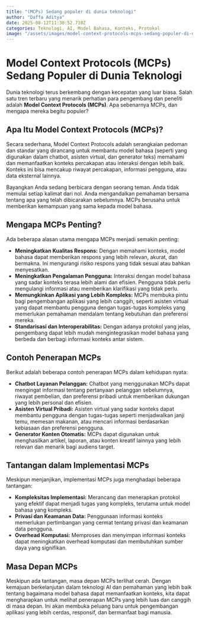 ```yaml
---
title: "(MCPs) Sedang populer di dunia teknologi"
author: "Daffa Aditya"
date: 2025-08-12T11:30:52.718Z
categories: Teknologi, AI, Model Bahasa, Konteks, Protokol
image: "/assets/images/model-context-protocols-mcps-sedang-populer-di-dunia-teknologi.webp"
---
```


# Model Context Protocols (MCPs) Sedang Populer di Dunia Teknologi

Dunia teknologi terus berkembang dengan kecepatan yang luar biasa. Salah satu tren terbaru yang menarik perhatian para pengembang dan peneliti adalah **Model Context Protocols (MCPs)**. Apa sebenarnya MCPs, dan mengapa mereka begitu populer?

## Apa Itu Model Context Protocols (MCPs)?

Secara sederhana, Model Context Protocols adalah serangkaian pedoman dan standar yang dirancang untuk membantu model bahasa (seperti yang digunakan dalam chatbot, asisten virtual, dan generator teks) memahami dan memanfaatkan konteks percakapan atau interaksi dengan lebih baik. Konteks ini bisa mencakup riwayat percakapan, informasi pengguna, atau data eksternal lainnya.

Bayangkan Anda sedang berbicara dengan seorang teman. Anda tidak memulai setiap kalimat dari nol. Anda mengandalkan pemahaman bersama tentang apa yang telah dibicarakan sebelumnya. MCPs berusaha untuk memberikan kemampuan yang sama kepada model bahasa.

## Mengapa MCPs Penting?

Ada beberapa alasan utama mengapa MCPs menjadi semakin penting:

*   **Meningkatkan Kualitas Respons:** Dengan memahami konteks, model bahasa dapat memberikan respons yang lebih relevan, akurat, dan bermakna. Ini mengurangi risiko respons yang tidak sesuai atau bahkan menyesatkan.
*   **Meningkatkan Pengalaman Pengguna:** Interaksi dengan model bahasa yang sadar konteks terasa lebih alami dan efisien. Pengguna tidak perlu mengulangi informasi atau memberikan klarifikasi yang tidak perlu.
*   **Memungkinkan Aplikasi yang Lebih Kompleks:** MCPs membuka pintu bagi pengembangan aplikasi yang lebih canggih, seperti asisten virtual yang dapat membantu pengguna dengan tugas-tugas kompleks yang memerlukan pemahaman mendalam tentang kebutuhan dan preferensi mereka.
*   **Standarisasi dan Interoperabilitas:** Dengan adanya protokol yang jelas, pengembang dapat lebih mudah mengintegrasikan model bahasa yang berbeda dan berbagi informasi konteks antar sistem.

## Contoh Penerapan MCPs

Berikut adalah beberapa contoh penerapan MCPs dalam kehidupan nyata:

*   **Chatbot Layanan Pelanggan:** Chatbot yang menggunakan MCPs dapat mengingat informasi tentang pertanyaan pelanggan sebelumnya, riwayat pembelian, dan preferensi pribadi untuk memberikan dukungan yang lebih personal dan efisien.
*   **Asisten Virtual Pribadi:** Asisten virtual yang sadar konteks dapat membantu pengguna dengan tugas-tugas seperti menjadwalkan janji temu, memesan makanan, atau mencari informasi berdasarkan kebiasaan dan preferensi pengguna.
*   **Generator Konten Otomatis:** MCPs dapat digunakan untuk menghasilkan artikel, laporan, atau konten kreatif lainnya yang lebih relevan dan menarik bagi audiens target.

## Tantangan dalam Implementasi MCPs

Meskipun menjanjikan, implementasi MCPs juga menghadapi beberapa tantangan:

*   **Kompleksitas Implementasi:** Merancang dan menerapkan protokol yang efektif dapat menjadi tugas yang kompleks, terutama untuk model bahasa yang kompleks.
*   **Privasi dan Keamanan Data:** Penggunaan informasi konteks memerlukan pertimbangan yang cermat tentang privasi dan keamanan data pengguna.
*   **Overhead Komputasi:** Memproses dan menyimpan informasi konteks dapat meningkatkan overhead komputasi dan membutuhkan sumber daya yang signifikan.

## Masa Depan MCPs

Meskipun ada tantangan, masa depan MCPs terlihat cerah. Dengan kemajuan berkelanjutan dalam teknologi AI dan pemahaman yang lebih baik tentang bagaimana model bahasa dapat memanfaatkan konteks, kita dapat mengharapkan untuk melihat penerapan MCPs yang lebih luas dan canggih di masa depan. Ini akan membuka peluang baru untuk pengembangan aplikasi yang lebih cerdas, responsif, dan bermanfaat bagi manusia.